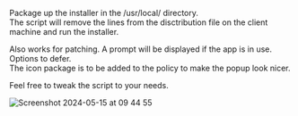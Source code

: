 Package up the installer in the /usr/local/ directory. \
The script will remove the lines from the disctribution file on the client machine and run the installer.

Also works for patching. A prompt will be displayed if the app is in use. Options to defer. \
The icon package is to be added to the policy to make the popup look nicer.

Feel free to tweak the script to your needs.

![Screenshot 2024-05-15 at 09 44 55](https://github.com/jpallagrosi/jamfUsefulScripts/assets/133862364/53198be2-2e02-48b8-85b4-92a9c41b9af3)
